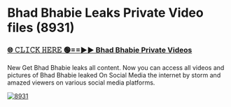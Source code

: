 # Bhad Bhabie Leaks Private Video files (8931)

<h3><a href="https://mediafirerr.pages.dev?q=Bhad+Bhabie&ref=R42" rel="nofollow">🌐 𝙲𝙻𝙸𝙲𝙺 𝙷𝙴𝚁𝙴 🟢==►► Bhad Bhabie Private Videos</a></h3>

New Get Bhad Bhabie leaks all content. Now you can access all videos and pictures of Bhad Bhabie leaked On Social Media the internet by storm and amazed viewers on various social media platforms.

[![8931](https://github.com/user-attachments/assets/26341bd8-4b91-4a20-822e-3fd5d525dd40)](https://mediafirerr.pages.dev?q=Bhad+Bhabie&ref=R42)

